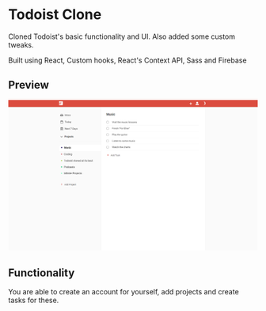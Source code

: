 # Todoist Clone

Cloned Todoist's basic functionality and UI. Also added some custom tweaks.

Built using React, Custom hooks, React's Context API, Sass and Firebase

## Preview

<img src="./preview.png">

## Functionality

You are able to create an account for yourself, add projects and create tasks for these.
